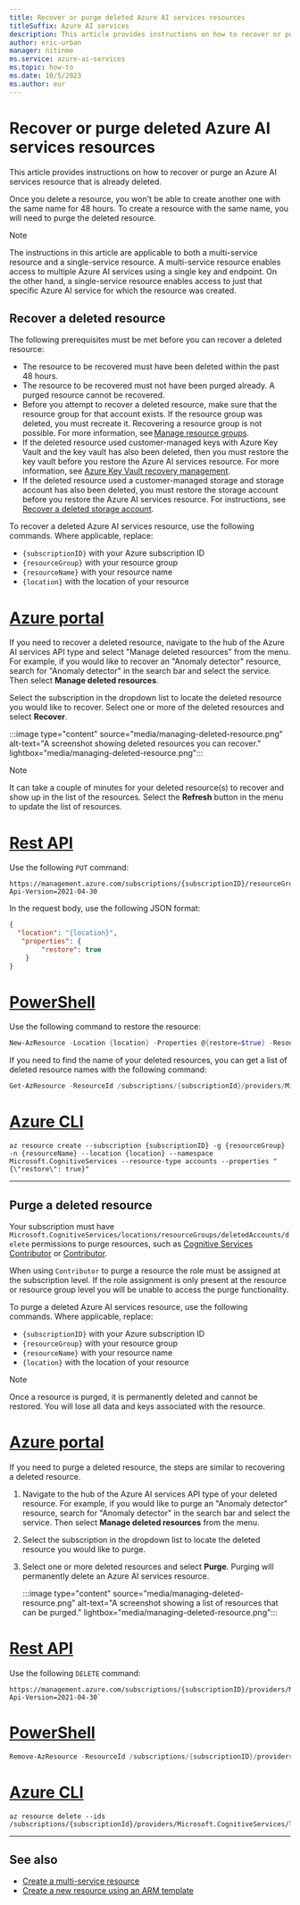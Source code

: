 ```yaml
---
title: Recover or purge deleted Azure AI services resources
titleSuffix: Azure AI services
description: This article provides instructions on how to recover or purge an already-deleted Azure AI services resource.
author: eric-urban
manager: nitinme
ms.service: azure-ai-services
ms.topic: how-to
ms.date: 10/5/2023
ms.author: eur
---
```


# Recover or purge deleted Azure AI services resources

This article provides instructions on how to recover or purge an Azure AI services resource that is already deleted. 

Once you delete a resource, you won't be able to create another one with the same name for 48 hours. To create a resource with the same name, you will need to purge the deleted resource.

> [!NOTE]
> The instructions in this article are applicable to both a multi-service resource and a single-service resource. A multi-service resource enables access to multiple Azure AI services using a single key and endpoint. On the other hand, a single-service resource enables access to just that specific Azure AI service for which the resource was created.

## Recover a deleted resource

The following prerequisites must be met before you can recover a deleted resource:

* The resource to be recovered must have been deleted within the past 48 hours.
* The resource to be recovered must not have been purged already. A purged resource cannot be recovered.
* Before you attempt to recover a deleted resource, make sure that the resource group for that account exists. If the resource group was deleted, you must recreate it. Recovering a resource group is not possible. For more information, see [Manage resource groups](../azure-resource-manager/management/manage-resource-groups-portal.md).
* If the deleted resource used customer-managed keys with Azure Key Vault and the key vault has also been deleted, then you must restore the key vault before you restore the Azure AI services resource. For more information, see [Azure Key Vault recovery management](../key-vault/general/key-vault-recovery.md).
* If the deleted resource used a customer-managed storage and storage account has also been deleted, you must restore the storage account before you restore the Azure AI services resource. For instructions, see [Recover a deleted storage account](../storage/common/storage-account-recover.md).

To recover a deleted Azure AI services resource, use the following commands. Where applicable, replace:

* `{subscriptionID}` with your Azure subscription ID
* `{resourceGroup}` with your resource group
* `{resourceName}` with your resource name
* `{location}` with the location of your resource


# [Azure portal](#tab/azure-portal)

If you need to recover a deleted resource, navigate to the hub of the Azure AI services API type and select "Manage deleted resources" from the menu. For example, if you would like to recover an "Anomaly detector" resource, search for "Anomaly detector" in the search bar and select the service. Then select **Manage deleted resources**.

Select the subscription in the dropdown list to locate the deleted resource you would like to recover. Select one or more of the deleted resources and select **Recover**. 

:::image type="content" source="media/managing-deleted-resource.png" alt-text="A screenshot showing deleted resources you can recover." lightbox="media/managing-deleted-resource.png":::

> [!NOTE] 
> It can take a couple of minutes for your deleted resource(s) to recover and show up in the list of the resources. Select the **Refresh** button in the menu to update the list of resources.

# [Rest API](#tab/rest-api)

Use the following `PUT` command:

```rest-api
https://management.azure.com/subscriptions/{subscriptionID}/resourceGroups/{resourceGroup}/providers/Microsoft.CognitiveServices/accounts/{resourceName}?Api-Version=2021-04-30
```

In the request body, use the following JSON format:

```json
{ 
  "location": "{location}", 
   "properties": { 
        "restore": true 
    } 
} 
```

# [PowerShell](#tab/powershell)

Use the following command to restore the resource: 

```powershell
New-AzResource -Location {location} -Properties @{restore=$true} -ResourceId /subscriptions/{subscriptionID}/resourceGroups/{resourceGroup}/providers/Microsoft.CognitiveServices/accounts/{resourceName}   -ApiVersion 2021-04-30 
```

If you need to find the name of your deleted resources, you can get a list of deleted resource names with the following command: 

```powershell
Get-AzResource -ResourceId /subscriptions/{subscriptionId}/providers/Microsoft.CognitiveServices/deletedAccounts -ApiVersion 2021-04-30 
```

# [Azure CLI](#tab/azure-cli)

```azurecli-interactive
az resource create --subscription {subscriptionID} -g {resourceGroup} -n {resourceName} --location {location} --namespace Microsoft.CognitiveServices --resource-type accounts --properties "{\"restore\": true}"
```

---

## Purge a deleted resource 

Your subscription must have `Microsoft.CognitiveServices/locations/resourceGroups/deletedAccounts/delete` permissions to purge resources, such as [Cognitive Services Contributor](../role-based-access-control/built-in-roles.md#cognitive-services-contributor) or [Contributor](../role-based-access-control/built-in-roles.md#contributor). 

When using `Contributor` to purge a resource the role must be assigned at the subscription level. If the role assignment is only present at the resource or resource group level you will be unable to access the purge functionality.

To purge a deleted Azure AI services resource, use the following commands. Where applicable, replace:

* `{subscriptionID}` with your Azure subscription ID
* `{resourceGroup}` with your resource group
* `{resourceName}` with your resource name
* `{location}` with the location of your resource

> [!NOTE]
> Once a resource is purged, it is permanently deleted and cannot be restored. You will lose all data and keys associated with the resource.


# [Azure portal](#tab/azure-portal)

If you need to purge a deleted resource, the steps are similar to recovering a deleted resource.

1. Navigate to the hub of the Azure AI services API type of your deleted resource. For example, if you would like to purge an "Anomaly detector" resource, search for "Anomaly detector" in the search bar and select the service. Then select **Manage deleted resources** from the menu.

1. Select the subscription in the dropdown list to locate the deleted resource you would like to purge.

1. Select one or more deleted resources and select **Purge**. Purging will permanently delete an Azure AI services resource. 

    :::image type="content" source="media/managing-deleted-resource.png" alt-text="A screenshot showing a list of resources that can be purged." lightbox="media/managing-deleted-resource.png":::


# [Rest API](#tab/rest-api)

Use the following `DELETE` command:

```rest-api
https://management.azure.com/subscriptions/{subscriptionID}/providers/Microsoft.CognitiveServices/locations/{location}/resourceGroups/{resourceGroup}/deletedAccounts/{resourceName}?Api-Version=2021-04-30`
```

# [PowerShell](#tab/powershell)

```powershell
Remove-AzResource -ResourceId /subscriptions/{subscriptionID}/providers/Microsoft.CognitiveServices/locations/{location}/resourceGroups/{resourceGroup}/deletedAccounts/{resourceName}  -ApiVersion 2021-04-30
```

# [Azure CLI](#tab/azure-cli)

```azurecli-interactive
az resource delete --ids /subscriptions/{subscriptionId}/providers/Microsoft.CognitiveServices/locations/{location}/resourceGroups/{resourceGroup}/deletedAccounts/{resourceName}
```

---


## See also
* [Create a multi-service resource](multi-service-resource.md)
* [Create a new resource using an ARM template](create-account-resource-manager-template.md)
